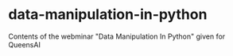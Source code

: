 # data-manipulation-in-python
Contents of the webminar "Data Manipulation In Python" given for QueensAI
